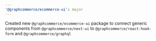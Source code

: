 ```yaml
---
'@graphcommerce/ecommerce-ui': major
---
```


Created new `@graphcommerce/ecommerce-ui` package to connect generic components
from `@graphcommerce/next-ui` to `@graphcommerce/react-hook-form` and
`@graphcommerce/graphql`
